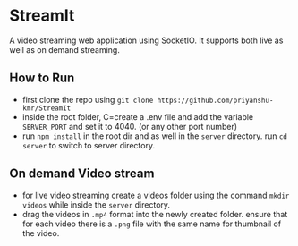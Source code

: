 # StreamIt
A video streaming web application using SocketIO. It supports both live as well as on demand streaming.  

## How to Run
- first clone the repo using `git clone https://github.com/priyanshu-kmr/StreamIt`
- inside the root folder, C=create a .env file and add the variable `SERVER_PORT` and set it to 4040. (or any other port number)
- run `npm install` in the root dir and as well in the  `server` directory. run `cd server` to switch to server directory.

## On demand Video stream
- for live video streaming create a videos folder using the command `mkdir videos` while inside the `server` directory.
- drag the videos in `.mp4` format into the newly created folder. ensure that for each video there is a `.png` file with the same name for thumbnail of the video.
